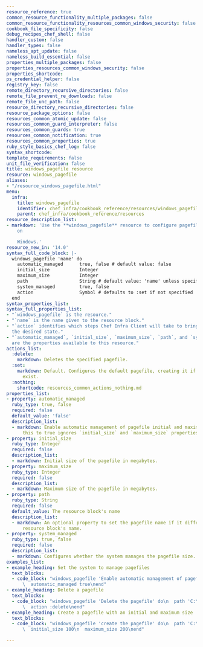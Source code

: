 ```yaml
---
resource_reference: true
common_resource_functionality_multiple_packages: false
common_resource_functionality_resources_common_windows_security: false
cookbook_file_specificity: false
debug_recipes_chef_shell: false
handler_custom: false
handler_types: false
nameless_apt_update: false
nameless_build_essential: false
properties_multiple_packages: false
properties_resources_common_windows_security: false
properties_shortcode: 
ps_credential_helper: false
registry_key: false
remote_directory_recursive_directories: false
remote_file_prevent_re_downloads: false
remote_file_unc_path: false
resource_directory_recursive_directories: false
resource_package_options: false
resources_common_atomic_update: false
resources_common_guard_interpreter: false
resources_common_guards: true
resources_common_notification: true
resources_common_properties: true
ruby_style_basics_chef_log: false
syntax_shortcode: 
template_requirements: false
unit_file_verification: false
title: windows_pagefile resource
resource: windows_pagefile
aliases:
- "/resource_windows_pagefile.html"
menu:
  infra:
    title: windows_pagefile
    identifier: chef_infra/cookbook_reference/resources/windows_pagefile windows_pagefile
    parent: chef_infra/cookbook_reference/resources
resource_description_list:
- markdown: 'Use the **windows_pagefile** resource to configure pagefile settings
    on

    Windows.'
resource_new_in: '14.0'
syntax_full_code_block: |-
  windows_pagefile 'name' do
    automatic_managed      true, false # default value: false
    initial_size           Integer
    maximum_size           Integer
    path                   String # default value: 'name' unless specified
    system_managed         true, false
    action                 Symbol # defaults to :set if not specified
  end
syntax_properties_list: 
syntax_full_properties_list:
- "`windows_pagefile` is the resource."
- "`name` is the name given to the resource block."
- "`action` identifies which steps Chef Infra Client will take to bring the node into
  the desired state."
- "`automatic_managed`, `initial_size`, `maximum_size`, `path`, and `system_managed`
  are the properties available to this resource."
actions_list:
  :delete:
    markdown: Deletes the specified pagefile.
  :set:
    markdown: Default. Configures the default pagefile, creating it if it doesn't
      exist.
  :nothing:
    shortcode: resources_common_actions_nothing.md
properties_list:
- property: automatic_managed
  ruby_type: true, false
  required: false
  default_value: 'false'
  description_list:
  - markdown: Enable automatic management of pagefile initial and maximum size. Setting
      this to true ignores `initial_size` and `maximum_size` properties.
- property: initial_size
  ruby_type: Integer
  required: false
  description_list:
  - markdown: Initial size of the pagefile in megabytes.
- property: maximum_size
  ruby_type: Integer
  required: false
  description_list:
  - markdown: Maximum size of the pagefile in megabytes.
- property: path
  ruby_type: String
  required: false
  default_value: The resource block's name
  description_list:
  - markdown: An optional property to set the pagefile name if it differs from the
      resource block's name.
- property: system_managed
  ruby_type: true, false
  required: false
  description_list:
  - markdown: Configures whether the system manages the pagefile size.
examples_list:
- example_heading: Set the system to manage pagefiles
  text_blocks:
  - code_block: "windows_pagefile 'Enable automatic management of pagefiles' do\n\
      \  automatic_managed true\nend"
- example_heading: Delete a pagefile
  text_blocks:
  - code_block: "windows_pagefile 'Delete the pagefile' do\n  path 'C:\\pagefile.sys'\n\
      \  action :delete\nend"
- example_heading: Create a pagefile with an initial and maximum size
  text_blocks:
  - code_block: "windows_pagefile 'create the pagefile' do\n  path 'C:\\pagefile.sys'\n\
      \  initial_size 100\n  maximum_size 200\nend"

---
```

